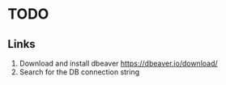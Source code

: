 # TODO

## Links

1. Download and install dbeaver https://dbeaver.io/download/
2. Search for the DB connection string